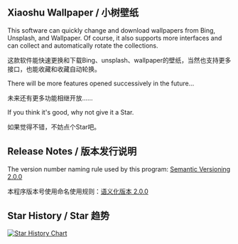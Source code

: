 ## Xiaoshu Wallpaper / 小树壁纸

This software can quickly change and download wallpapers from Bing, Unsplash, and Wallpaper. Of course, it also supports more interfaces and can collect and automatically rotate the collections.

这款软件能快速更换和下载Bing、unsplash、wallpaper的壁纸，当然也支持更多接口，也能收藏和收藏自动轮换。

There will be more features opened successively in the future...

未来还有更多功能相继开放……

If you think it's good, why not give it a Star.

如果觉得不错，不妨点个Star吧。

## Release Notes / 版本发行说明

The version number naming rule used by this program: [Semantic Versioning 2.0.0](https://semver.org/)

本程序版本号使用命名使用规则：[语义化版本 2.0.0](https://semver.org/lang/zh-CN/)

## Star History / Star 趋势

[![Star History Chart](https://api.star-history.com/svg?repos=shu-shu-1/BingWallpaper&type=Date)](https://star-history.com/#shu-shu-1/BingWallpaper&Date)
